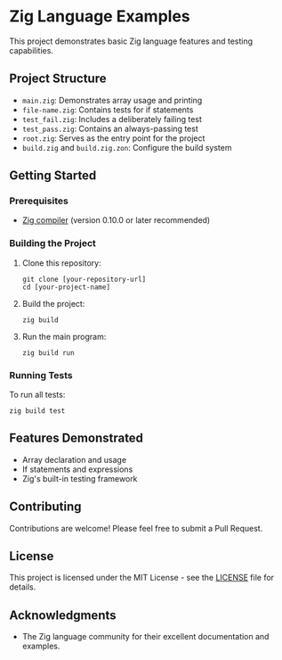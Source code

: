 # Zig Language Examples

This project demonstrates basic Zig language features and testing capabilities.

## Project Structure

- `main.zig`: Demonstrates array usage and printing
- `file-name.zig`: Contains tests for if statements
- `test_fail.zig`: Includes a deliberately failing test
- `test_pass.zig`: Contains an always-passing test
- `root.zig`: Serves as the entry point for the project
- `build.zig` and `build.zig.zon`: Configure the build system

## Getting Started

### Prerequisites

- [Zig compiler](https://ziglang.org/download/) (version 0.10.0 or later recommended)

### Building the Project

1. Clone this repository:
   ```
   git clone [your-repository-url]
   cd [your-project-name]
   ```

2. Build the project:
   ```
   zig build
   ```

3. Run the main program:
   ```
   zig build run
   ```

### Running Tests

To run all tests:
```
zig build test
```

## Features Demonstrated

- Array declaration and usage
- If statements and expressions
- Zig's built-in testing framework

## Contributing

Contributions are welcome! Please feel free to submit a Pull Request.

## License

This project is licensed under the MIT License - see the [LICENSE](LICENSE) file for details.

## Acknowledgments

- The Zig language community for their excellent documentation and examples.

